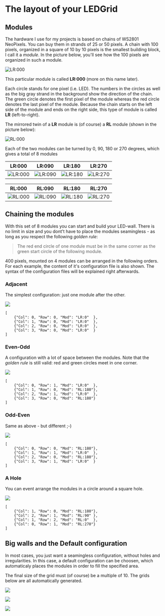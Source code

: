 # The layout of your LEDGrid

## Modules

The hardware I use for my projects is based on chains of WS2801 NeoPixels.
You can buy them in strands of 25 or 50 pixels. A chain with 100 pixels,
organized in a square of 10 by 10 pixels is the smallest building block, I
call it a _module_. In the picture below, you'll see how the 100 pixels are
organized in such a module.

![LR:000](plots/LR-000.png)

This particular module is called **LR:000** (more on this name later).

Each circle stands for one pixel (i.e. LED). The numbers in the circles as
well as the big gray strand in the background show the direction of the chain.
The green circle denotes the first pixel of the module whereas the red circle
denotes the last pixel of the module. Because the chain starts on the left
side of the module and ends on the right side, this type of module is called
**LR** (left-to-right).

The mirrored twin of a **LR** module is (of course) a **RL** module (shown in
the picture below):

![RL:000](plots/RL-000.png)

Each of the two modules can be turned by 0, 90, 180 or 270 degrees, which
gives a total of 8 modules

| LR:000 | LR:090 | LR:180 | LR:270 |
|--------|--------|--------|--------|
|![LR:000](plots/LR-000.png)|![LR:090](plots/LR-090.png)|![LR:180](plots/LR-180.png)|![LR:270](plots/LR-270.png)|

| RL:000 | RL:090 | RL:180 | RL:270 |
|--------|--------|--------|--------|
|![RL:000](plots/RL-000.png)|![RL:090](plots/RL-090.png)|![RL:180](plots/RL-180.png)|![RL:270](plots/RL-270.png)|

## Chaining the modules

With this set of 8 modules you can start and build your LED-wall. There is no
limit in size and you dont't have to place the modules seamingless - as long
as you respect the following _golden rule_:

> The red end circle of one module must be in the same corner as the green
> start circle of the following module.

400 pixels, mounted on 4 modules can be arranged in the following orders.
For each example, the content of it's configuration file is also shown.
The syntax of the configuration files will be explained right afterwards.

### Adjacent

The simplest configuration: just one module after the other.

![](plots/sample01.png)

    [
        {"Col": 0, "Row": 0, "Mod": "LR:0"  },
        {"Col": 1, "Row": 0, "Mod": "LR:0"  },
        {"Col": 2, "Row": 0, "Mod": "LR:0"  },
        {"Col": 3, "Row": 0, "Mod": "LR:0"  }
    ]

### Even-Odd

A configuration with a lot of space between the modules.
Note that the _golden rule_ is still valid: red and green circles meet in one
corner.

![](plots/sample02.png)

    [
        {"Col": 0, "Row": 1, "Mod": "LR:0"  },
        {"Col": 1, "Row": 0, "Mod": "RL:180"},
        {"Col": 2, "Row": 1, "Mod": "LR:0"  },
        {"Col": 3, "Row": 0, "Mod": "RL:180"}
    ]

### Odd-Even

Same as above - but different ;-)

![](plots/sample03.png)

    [
        {"Col": 0, "Row": 0, "Mod": "RL:180"},
        {"Col": 1, "Row": 1, "Mod": "LR:0"  },
        {"Col": 2, "Row": 0, "Mod": "RL:180"},
        {"Col": 3, "Row": 1, "Mod": "LR:0"  }
    ]

### A Hole

You can event arrange the modules in a circle around a square hole.

![](plots/sample04.png)

    [
        {"Col": 1, "Row": 0, "Mod": "RL:180"},
        {"Col": 2, "Row": 1, "Mod": "RL:90" },
        {"Col": 1, "Row": 2, "Mod": "RL:0"  },
        {"Col": 0, "Row": 1, "Mod": "RL:270"}
    ]

## Big walls and the Default configuration

In most cases, you just want a seamingless configuration, without holes and
irregularities. In this case, a default configuration can be choosen, which
automaticaly places the modules in order to fill the specified area.

The final size of the grid must (of course) be a multiple of 10.
The grids below are all automatically generated.

![](plots/default40x10.png)

![](plots/default40x40.png)

![](plots/default80x60.png)
